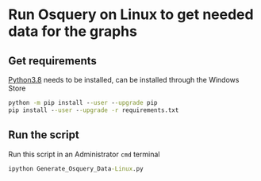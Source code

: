 # Run Osquery on Linux to get needed data for the graphs

## Get requirements
[Python3.8](https://www.microsoft.com/store/productId/9MSSZTT1N39L) needs to be installed, can be installed through the Windows Store
```cmd
python -m pip install --user --upgrade pip
pip install --user --upgrade -r requirements.txt
```

## Run the script
Run this script in an Administrator `cmd` terminal
```cmd
ipython Generate_Osquery_Data-Linux.py
```
